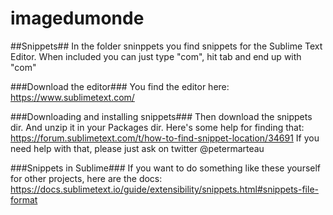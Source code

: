 # imagedumonde

##Snippets##
In the folder sninppets you find snippets for the Sublime Text Editor. 
When included you can just type "com", hit tab and end up with "<expan orig="9">com</expan>"

###Download the editor###
You find the editor here:
https://www.sublimetext.com/

###Downloading and installing snippets###
Then download the snippets dir. And unzip it in your Packages dir. Here's some help for finding that: https://forum.sublimetext.com/t/how-to-find-snippet-location/34691
If you need help with that, please just ask on twitter @petermarteau

###Snippets in Sublime###
If you want to do something like these yourself for other projects, here are the docs:
https://docs.sublimetext.io/guide/extensibility/snippets.html#snippets-file-format
